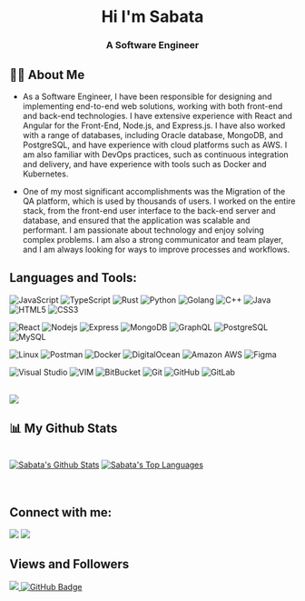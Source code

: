 
<h1 align="center">Hi I'm Sabata</h1>
<h3 align="center">A Software Engineer </h3>


## 🙋‍♂️ About Me
- As a Software Engineer, I have been responsible for designing and implementing end-to-end web solutions, working with both front-end and back-end technologies. I have extensive experience with React and Angular for the Front-End, Node.js, and Express.js. I have also worked with a range of databases, including Oracle database, MongoDB, and PostgreSQL, and have experience with cloud platforms such as AWS. I am also familiar with DevOps practices, such as continuous integration and delivery, and have experience with tools such as Docker and Kubernetes.

- One of my most significant accomplishments was the Migration of the QA platform, which is used by thousands of users. I worked on the entire stack, from the front-end user interface to the back-end server and database, and ensured that the application was scalable and performant. I am passionate about technology and enjoy solving complex problems. I am also a strong communicator and team player, and I am always looking for ways to improve processes and workflows.

## Languages and Tools:
![JavaScript](https://img.shields.io/badge/-JavaScript-black?style=flat-square&logo=javascript)
![TypeScript](https://img.shields.io/badge/-TypeScript-007ACC?style=flat-square&logo=typescript)
![Rust](https://img.shields.io/badge/Rust-000000?style=flat-square&logo=rust&logoColor=white)
![Python](https://img.shields.io/badge/-Python-black?style=flat-square&logo=Python)
![Golang](https://img.shields.io/badge/Golang-06062C?style=flat-square&logo=go)
![C++](https://img.shields.io/badge/-C++-00599C?style=flat-square&logo=c)
![Java](https://img.shields.io/badge/Java-orange?style=flat-square&logo=java)
![HTML5](https://img.shields.io/badge/-HTML5-E34F26?style=flat-square&logo=html5&logoColor=white)
![CSS3](https://img.shields.io/badge/-CSS3-1572B6?style=flat-square&logo=css3)



![React](https://img.shields.io/badge/-React-black?style=flat-square&logo=react)
![Nodejs](https://img.shields.io/badge/-Nodejs-black?style=flat-square&logo=Node.js)
![Express](https://img.shields.io/badge/Express.js-000000?style=flat-square&logo=express&logoColor=white)
![MongoDB](https://img.shields.io/badge/-MongoDB-black?style=flat-square&logo=mongodb)
![GraphQL](https://img.shields.io/badge/-GraphQL-E10098?style=flat-square&logo=graphql)
![PostgreSQL](https://img.shields.io/badge/-PostgreSQL-336791?style=flat-square&logo=postgresql)
![MySQL](https://img.shields.io/badge/-MySQL-black?style=flat-square&logo=mysql)

![Linux](https://img.shields.io/badge/Linux-black?style=flat-square&logo=linux)
![Postman](https://img.shields.io/badge/Postman-black?style=flat-square&logo=postman)
![Docker](https://img.shields.io/badge/-Docker-black?style=flat-square&logo=docker)
![DigitalOcean](https://img.shields.io/badge/-Digital%20Ocean-darkblue?style=flat-square&logo=digitalocean)
![Amazon AWS](https://img.shields.io/badge/Amazon%20AWS-232F3E?style=flat-square&logo=amazon-aws)
![Figma](https://img.shields.io/badge/Figma-F24E1E?style=flat-square&logo=figma&logoColor=white)

![Visual Studio](https://img.shields.io/badge/Visual_Studio-5C2D91?style=flat-square&logo=visual%20studio&logoColor=white)
![VIM](https://img.shields.io/badge/VIM-%2311AB00.svg?&style=flat-square&logo=vim&logoColor=white)
![BitBucket](https://img.shields.io/badge/-BitBucket-darkblue?style=flat-square&logo=bitbucket)
![Git](https://img.shields.io/badge/-Git-black?style=flat-square&logo=git)
![GitHub](https://img.shields.io/badge/-GitHub-181717?style=flat-square&logo=github)
![GitLab](https://img.shields.io/badge/-GitLab-FCA121?style=flat-square&logo=gitlab)



<br/>

<a href="/github-readme-streak-stats">
    <a href="https://git.io/streak-stats"><img src="https://streak-stats.demolab.com?user=samofoke&theme=black-ice&hide_border=true&stroke=0000&background=060A0CD0""/></a>
</a>

## 📊 My Github Stats

  <br/>
    <a href="https://github.com/samofoke/github-readme-stats"><img alt="Sabata's Github Stats" src="https://github-readme-stats.vercel.app/api?username=samofoke&show_icons=true&count_private=true&theme=react&hide_border=true&bg_color=0D1117" /></a>
  <a href="https://github.com/samofoke/github-readme-stats"><img alt="Sabata's Top Languages" src="https://github-readme-stats.vercel.app/api/top-langs/?username=samofoke&langs_count=8&count_private=true&layout=compact&theme=react&hide_border=true&bg_color=0D1117" /></a>
  <br/>


<br/>

<br/>

## Connect with me:
<p align="center">

<a href = "https://www.linkedin.com/in/sabata-mofokeng-b6a267193/"><img src="https://img.icons8.com/fluent/48/000000/linkedin.png"/></a>
<a href = "https://twitter.com/SE_mofokeng"><img src="https://img.icons8.com/fluent/48/000000/twitter.png"/></a>

</p>

## Views and Followers
<a href="https://github.com/Meghna-DAS/github-profile-views-counter">
    <img src="https://komarev.com/ghpvc/?username=samofoke">
</a>
<a href="https://github.com/samofoke?tab=followers"><img src="https://img.shields.io/github/followers/samofoke?label=Followers&style=social" alt="GitHub Badge"></a>
